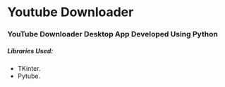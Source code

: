 # Youtube Downloader
### YouTube Downloader Desktop App Developed Using Python
##### Libraries Used:
- TKinter.
- Pytube.